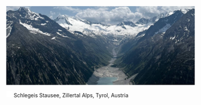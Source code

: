 <img src="banner.jpeg" alt="Olpererhütte view">

<img src="map.svg" alt="Map Icon" width="16" height="16"> Schlegeis Stausee, Zillertal Alps, Tyrol, Austria
